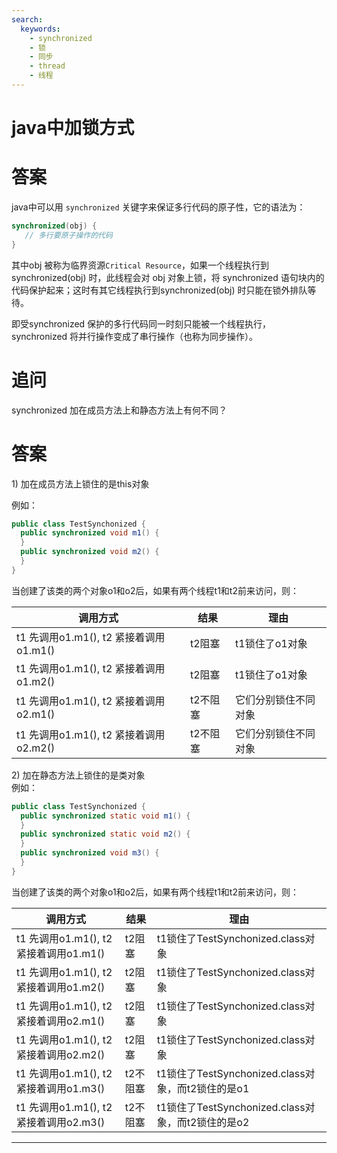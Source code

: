 ```yaml
---
search:
  keywords:
    - synchronized
    - 锁
    - 同步
    - thread
    - 线程
---
```


# java中加锁方式

# 答案

java中可以用 `synchronized` 关键字来保证多行代码的原子性，它的语法为：

```java
synchronized(obj) {
   // 多行要原子操作的代码
}
```

其中obj 被称为临界资源`Critical Resource`，如果一个线程执行到synchronized\(obj\) 时，此线程会对 obj 对象上锁，将 synchronized 语句块内的代码保护起来；这时有其它线程执行到synchronized\(obj\) 时只能在锁外排队等待。

即受synchronized 保护的多行代码同一时刻只能被一个线程执行，synchronized 将并行操作变成了串行操作（也称为同步操作）。

# 追问

synchronized 加在成员方法上和静态方法上有何不同？

# 答案

1\) 加在成员方法上锁住的是this对象

例如：

```java
public class TestSynchonized {  
  public synchronized void m1() {
  }
  public synchronized void m2() {
  }
}
```

当创建了该类的两个对象o1和o2后，如果有两个线程t1和t2前来访问，则：

| 调用方式 | 结果 | 理由 |
| --- | --- | --- |
| t1 先调用o1.m1\(\), t2 紧接着调用o1.m1\(\) | t2阻塞 | t1锁住了o1对象 |
| t1 先调用o1.m1\(\), t2 紧接着调用o1.m2\(\) | t2阻塞 | t1锁住了o1对象 |
| t1 先调用o1.m1\(\), t2 紧接着调用o2.m1\(\) | t2不阻塞 | 它们分别锁住不同对象 |
| t1 先调用o1.m1\(\), t2 紧接着调用o2.m2\(\) | t2不阻塞 | 它们分别锁住不同对象 |

2\) 加在静态方法上锁住的是类对象  
例如：

```java
public class TestSynchonized {  
  public synchronized static void m1() {
  }
  public synchronized static void m2() {
  }
  public synchronized void m3() {
  }
}
```

当创建了该类的两个对象o1和o2后，如果有两个线程t1和t2前来访问，则：

| 调用方式 | 结果 | 理由 |
| --- | --- | --- |
| t1 先调用o1.m1\(\), t2 紧接着调用o1.m1\(\) | t2阻塞 | t1锁住了TestSynchonized.class对象 |
| t1 先调用o1.m1\(\), t2 紧接着调用o1.m2\(\) | t2阻塞 | t1锁住了TestSynchonized.class对象 |
| t1 先调用o1.m1\(\), t2 紧接着调用o2.m1\(\) | t2阻塞 | t1锁住了TestSynchonized.class对象 |
| t1 先调用o1.m1\(\), t2 紧接着调用o2.m2\(\) | t2阻塞 | t1锁住了TestSynchonized.class对象 |
| t1 先调用o1.m1\(\), t2 紧接着调用o1.m3\(\) | t2不阻塞 | t1锁住了TestSynchonized.class对象，而t2锁住的是o1 |
| t1 先调用o1.m1\(\), t2 紧接着调用o2.m3\(\) | t2不阻塞 | t1锁住了TestSynchonized.class对象，而t2锁住的是o2 |

---




